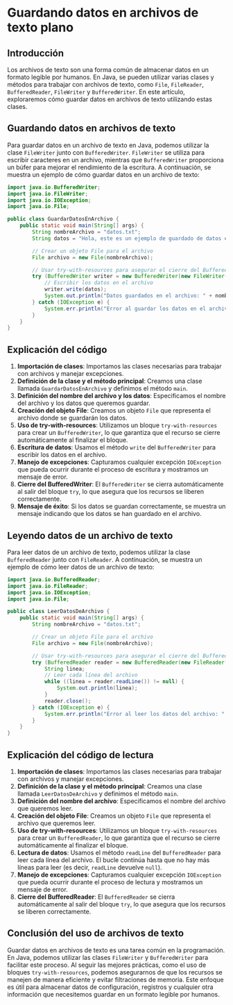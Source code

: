 # Guardando datos en archivos de texto plano

## Introducción

Los archivos de texto son una forma común de almacenar datos en un formato legible por humanos. En Java, se pueden
utilizar varias clases y métodos para trabajar con archivos de texto, como `File`, `FileReader`, `BufferedReader`,
`FileWriter` y `BufferedWriter`. En este artículo, exploraremos cómo guardar datos en archivos de texto utilizando estas
clases.

## Guardando datos en archivos de texto

Para guardar datos en un archivo de texto en Java, podemos utilizar la clase `FileWriter` junto con `BufferedWriter`.
`FileWriter` se utiliza para escribir caracteres en un archivo, mientras que `BufferedWriter` proporciona un búfer
para mejorar el rendimiento de la escritura. A continuación, se muestra un ejemplo de cómo guardar datos en un archivo
de texto:

```java
import java.io.BufferedWriter;
import java.io.FileWriter;
import java.io.IOException;
import java.io.File;

public class GuardarDatosEnArchivo {
    public static void main(String[] args) {
        String nombreArchivo = "datos.txt";
        String datos = "Hola, este es un ejemplo de guardado de datos en un archivo de texto.";

        // Crear un objeto File para el archivo
        File archivo = new File(nombreArchivo);

        // Usar try-with-resources para asegurar el cierre del BufferedWriter
        try (BufferedWriter writer = new BufferedWriter(new FileWriter(archivo))) {
            // Escribir los datos en el archivo
            writer.write(datos);
            System.out.println("Datos guardados en el archivo: " + nombreArchivo);
        } catch (IOException e) {
            System.err.println("Error al guardar los datos en el archivo: " + e.getMessage());
        }
    }
}
```

## Explicación del código

1. **Importación de clases**: Importamos las clases necesarias para trabajar con archivos y manejar excepciones.
2. **Definición de la clase y el método principal**: Creamos una clase llamada `GuardarDatosEnArchivo` y definimos el
   método `main`.
3. **Definición del nombre del archivo y los datos**: Especificamos el nombre del archivo y los datos que queremos
   guardar.
4. **Creación del objeto File**: Creamos un objeto `File` que representa el archivo donde se guardarán los datos.
5. **Uso de try-with-resources**: Utilizamos un bloque `try-with-resources` para crear un `BufferedWriter`, lo que
   garantiza que el recurso se cierre automáticamente al finalizar el bloque.
6. **Escritura de datos**: Usamos el método `write` del `BufferedWriter` para escribir los datos en el archivo.
7. **Manejo de excepciones**: Capturamos cualquier excepción `IOException` que pueda ocurrir durante el proceso de
   escritura y mostramos un mensaje de error.
8. **Cierre del BufferedWriter**: El `BufferedWriter` se cierra automáticamente al salir del bloque `try`, lo que
   asegura que los recursos se liberen correctamente.
9. **Mensaje de éxito**: Si los datos se guardan correctamente, se muestra un mensaje indicando que los datos se han
   guardado en el archivo.

## Leyendo datos de un archivo de texto

Para leer datos de un archivo de texto, podemos utilizar la clase `BufferedReader` junto con `FileReader`. A
continuación, se muestra un ejemplo de cómo leer datos de un archivo de texto:

```java
import java.io.BufferedReader;
import java.io.FileReader;
import java.io.IOException;
import java.io.File;

public class LeerDatosDeArchivo {
    public static void main(String[] args) {
        String nombreArchivo = "datos.txt";

        // Crear un objeto File para el archivo
        File archivo = new File(nombreArchivo);

        // Usar try-with-resources para asegurar el cierre del BufferedReader
        try (BufferedReader reader = new BufferedReader(new FileReader(archivo))) {
            String linea;
            // Leer cada línea del archivo
            while ((linea = reader.readLine()) != null) {
                System.out.println(linea);
            }
            reader.close();
        } catch (IOException e) {
            System.err.println("Error al leer los datos del archivo: " + e.getMessage());
        }
    }
}
```

## Explicación del código de lectura

1. **Importación de clases**: Importamos las clases necesarias para trabajar con archivos y manejar excepciones.
2. **Definición de la clase y el método principal**: Creamos una clase llamada `LeerDatosDeArchivo` y definimos el
   método `main`.
3. **Definición del nombre del archivo**: Especificamos el nombre del archivo que queremos leer.
4. **Creación del objeto File**: Creamos un objeto `File` que representa el archivo que queremos leer.
5. **Uso de try-with-resources**: Utilizamos un bloque `try-with-resources` para crear un `BufferedReader`, lo que
   garantiza que el recurso se cierre automáticamente al finalizar el bloque.
6. **Lectura de datos**: Usamos el método `readLine` del `BufferedReader` para leer cada línea del archivo. El
   bucle continúa hasta que no hay más líneas para leer (es decir, `readLine` devuelve `null`).
7. **Manejo de excepciones**: Capturamos cualquier excepción `IOException` que pueda ocurrir durante el proceso de
   lectura y mostramos un mensaje de error.
8. **Cierre del BufferedReader**: El `BufferedReader` se cierra automáticamente al salir del bloque `try`, lo que
   asegura que los recursos se liberen correctamente.

## Conclusión del uso de archivos de texto

Guardar datos en archivos de texto es una tarea común en la programación. En Java, podemos utilizar las clases
`FileWriter` y `BufferedWriter` para facilitar este proceso. Al seguir las mejores prácticas, como el uso de
bloques `try-with-resources`, podemos asegurarnos de que los recursos se manejen de manera eficiente y evitar
filtraciones de memoria. Este enfoque es útil para almacenar datos de configuración, registros y cualquier otra
información que necesitemos guardar en un formato legible por humanos.